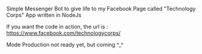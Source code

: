 Simple Messenger Bot to give life to my Facebook Page called "Technology Corps"
App written in NodeJs

If you want the code in action, the url is : 
https://www.facebook.com/technologycorps/

Mode Production not ready yet, but coming ^_^